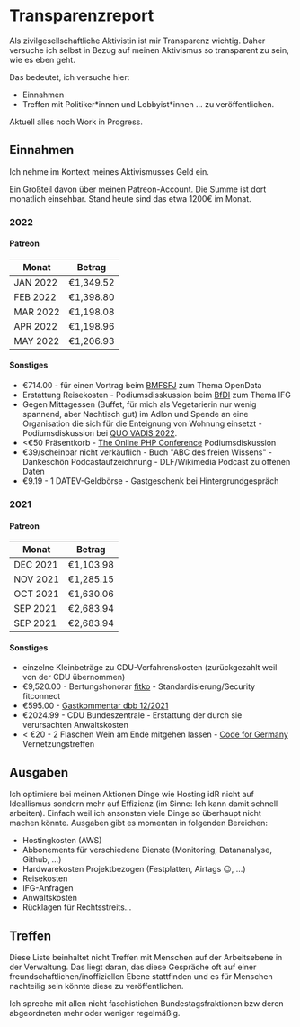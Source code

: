 # Transparenzreport
Als zivilgesellschaftliche Aktivistin ist mir Transparenz wichtig. Daher versuche ich selbst in Bezug auf meinen Aktivismus so transparent zu sein, wie es eben geht. 

Das bedeutet, ich versuche hier:
- Einnahmen
- Treffen mit Politiker\*innen und Lobbyist\*innen
…
zu veröffentlichen. 

Aktuell alles noch Work in Progress.

## Einnahmen
Ich nehme im Kontext meines Aktivismusses Geld ein. 

Ein Großteil davon über meinen Patreon-Account. Die Summe ist dort monatlich einsehbar. Stand heute sind das etwa 1200€ im Monat.

### 2022
#### Patreon
| Monat    | Betrag    |
|----------|-----------|
| JAN 2022 | €1,349.52 |
| FEB 2022 | €1,398.80 |
| MAR 2022 | €1,198.08 |
| APR 2022 | €1,198.96 |
| MAY 2022 | €1,206.93 |

#### Sonstiges
- €714.00 - für einen Vortrag beim [BMFSFJ](https://www.bmfsfj.de/) zum Thema OpenData
- Erstattung Reisekosten - Podiumsdisskussion beim [BfDI](https://www.bfdi.bund.de/DE/Home/home_node.html) zum Thema IFG
- Gegen Mittagessen (Buffet, für mich als Vegetarierin nur wenig spannend, aber Nachtisch gut) im Adlon und Spende an eine Organisation die sich für die Enteignung von Wohnung einsetzt - Podiumsdiskussion bei [QUO VADIS 2022](https://www.heuer-dialog.de/veranstaltungen/11281/quo-vadis-2022).
- <€50 Präsentkorb - [The Online PHP Conference](https://thephp.cc/neuigkeiten/the-php-online-conference-2022) Podiumsdiskussion
- €39/scheinbar nicht verkäuflich - Buch "ABC des freien Wissens" - Dankeschön Podcastaufzeichnung - DLF/Wikimedia Podcast zu offenen Daten
- €9.19 - 1 DATEV-Geldbörse - Gastgeschenk bei Hintergrundgespräch

### 2021
#### Patreon
| Monat    | Betrag    |
|----------|-----------|
| DEC 2021 | €1,103.98 |
| NOV 2021 | €1,285.15 |
| OCT 2021 | €1,630.06 |
| SEP 2021 | €2,683.94 |
| SEP 2021 | €2,683.94 |

#### Sonstiges
- einzelne Kleinbeträge zu CDU-Verfahrenskosten (zurückgezahlt weil von der CDU übernommen)
- €9,520.00 - Bertungshonorar [fitko](https://www.fitko.de/) - Standardisierung/Security fitconnect
- €595.00 - [Gastkommentar dbb 12/2021](https://www.dbb.de/mediathek/magazine/dbb-magazin/dbb-magazine-2021.html)
- €2024.99 - CDU Bundeszentrale - Erstattung der durch sie verursachten Anwaltskosten
- < €20 - 2 Flaschen Wein am Ende mitgehen lassen - [Code for Germany](https://www.codefor.de/) Vernetzungstreffen

## Ausgaben
Ich optimiere bei meinen Aktionen Dinge wie Hosting idR nicht auf Ideallismus sondern mehr auf Effizienz (im Sinne: Ich kann damit schnell arbeiten). Einfach weil ich ansonsten viele Dinge so überhaupt nicht machen könnte. 
Ausgaben gibt es momentan in folgenden Bereichen:
- Hostingkosten (AWS)
- Abbonements für verschiedene Dienste (Monitoring, Datananalyse, Github, …)
- Hardwarekosten Projektbezogen (Festplatten, Airtags 😉, …)
- Reisekosten
- IFG-Anfragen
- Anwaltskosten
- Rücklagen für Rechtsstreits…

## Treffen
Diese Liste beinhaltet nicht Treffen mit Menschen auf der Arbeitsebene in der Verwaltung. Das liegt daran, das diese Gespräche oft auf einer freundschaftlichen/inoffiziellen Ebene stattfinden und es für Menschen nachteilig sein könnte diese zu veröffentlichen.

Ich spreche mit allen nicht faschistichen Bundestagsfraktionen bzw deren abgeordneten mehr oder weniger regelmäßig. 


